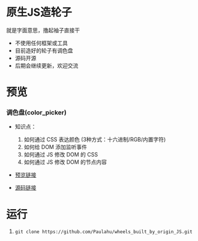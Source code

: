 # 原生JS造轮子
就是字面意思，撸起袖子直接干
- 不使用任何框架或工具
- 目前造好的轮子有调色盘
- 源码开源
- 后期会继续更新，欢迎交流
  
# 预览
### 调色盘(color_picker)
- 知识点：
   1. 如何通过 CSS 表达颜色 (3种方式：十六进制/RGB/内置字符)
   2. 如何给 DOM 添加监听事件
   3. 如何通过 JS 修改 DOM 的 CSS
   4. 如何通过 JS 修改 DOM 的节点内容

- [预览链接](http://hujiahui.monster/wheels_built_by_origin_JS/color_picker/color_picker.html)
- [源码链接](https://github.com/Paulahu/wheels_built_by_origin_JS/blob/master/color_picker/color_picker.html)

# 运行
1. `git clone https://github.com/Paulahu/wheels_built_by_origin_JS.git`
